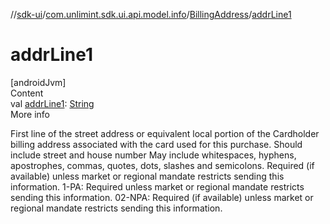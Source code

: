 //[sdk-ui](../../../index.md)/[com.unlimint.sdk.ui.api.model.info](../index.md)/[BillingAddress](index.md)/[addrLine1](addr-line1.md)



# addrLine1  
[androidJvm]  
Content  
val [addrLine1](addr-line1.md): [String](https://kotlinlang.org/api/latest/jvm/stdlib/kotlin/-string/index.html)  
More info  


First line of the street address or equivalent local portion of the Cardholder billing address associated with the card used for this purchase. Should include street and house number May include whitespaces, hyphens, apostrophes, commas, quotes, dots, slashes and semicolons. Required (if available) unless market or regional mandate restricts sending this information. 1-PA: Required unless market or regional mandate restricts sending this information. 02-NPA: Required (if available) unless market or regional mandate restricts sending this information.

  



